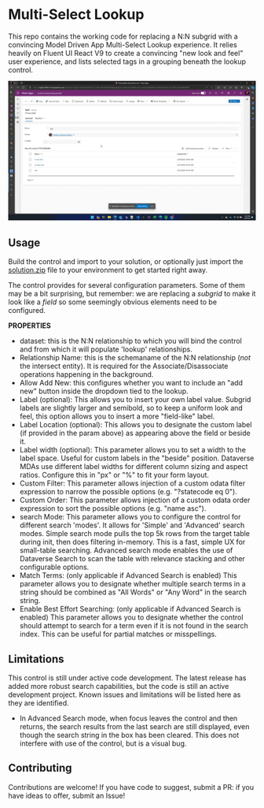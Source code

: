 # Multi-Select Lookup

This repo contains the working code for replacing a N:N subgrid with a convincing Model Driven App Multi-Select Lookup experience. It relies heavily on Fluent UI React V9 to create a convincing "new look and feel" user experience, and lists selected tags in a grouping beneath the lookup control.

![gif demonstration of the code in action](/images/demo.gif)

## Usage
Build the control and import to your solution, or optionally just import the [solution.zip](/Solution/Solution.zip) file to your environment to get started right away.

The control provides for several configuration parameters. Some of them may be a bit surprising, but remember: we are replacing a _subgrid_ to make it look like a _field_ so some seemingly obvious elements need to be configured.

**PROPERTIES**
- dataset: this is the N:N relationship to which you will bind the control and from which it will populate 'lookup' relationships.
- Relationship Name: this is the schemaname of the N:N relationship (_not_ the intersect entity). It is required for the Associate/Disassociate operations happening in the background.
- Allow Add New: this configures whether you want to include an "add new" button inside the dropdown tied to the lookup.
- Label (optional): This allows you to insert your own label value. Subgrid labels are slightly larger and semibold, so to keep a uniform look and feel, this option allows you to insert a more "field-like" label.
- Label Location (optional): This allows you to designate the custom label (if provided in the param above) as appearing above the field or beside it.
- Label width (optional): This parameter allows you to set a width to the label space. Useful for custom labels in the "beside" position. Dataverse MDAs use different label widths for different column sizing and aspect ratios. Configure this in "px" or "%" to fit your form layout.
- Custom Filter: This parameter allows injection of a custom odata filter expression to narrow the possible options (e.g. "?statecode eq 0").
- Custom Order: This parameter allows injection of a custom odata order expression to sort the possible options (e.g. "name asc").
- search Mode: This parameter allows you to configure the control for different search 'modes'. It allows for 'Simple' and 'Advanced' search modes. Simple search mode pulls the top 5k rows from the target table during init, then does filtering in-memory. This is a fast, simple UX for small-table searching. Advanced search mode enables the use of Dataverse Search to scan the table with relevance stacking and other configurable options.
- Match Terms: (only applicable if Advanced Search is enabled) This parameter allows you to designate whether multiple search terms in a string should be combined as "All Words" or "Any Word" in the search string.
- Enable Best Effort Searching: (only applicable if Advanced Search is enabled) This parameter allows you to designate whether the control should attempt to search for a term even if it is not found in the search index. This can be useful for partial matches or misspellings.

 ## Limitations
This control is still under active code development. The latest release has added more robust search capabilities, but the code is still an active development project. Known issues and limitations will be listed here as they are identified.

- In Advanced Search mode, when focus leaves the control and then returns, the search results from the last search are still displayed, even though the search string in the box has been cleared. This does not interfere with use of the control, but is a visual bug.

 ## Contributing
 Contributions are welcome! If you have code to suggest, submit a PR: if you have ideas to offer, submit an Issue!